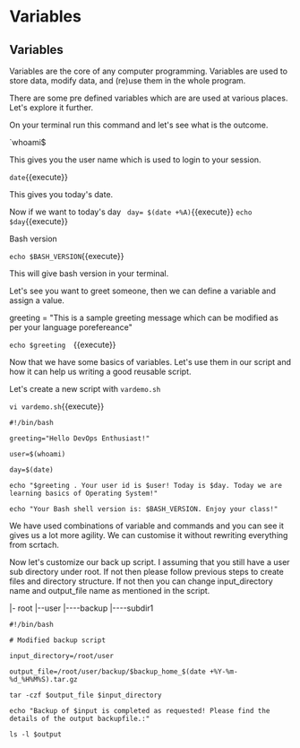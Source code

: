 # Variables

## Variables

Variables are the core of any computer programming. Variables are used to store data, modify data, and (re)use them in the whole program.

There are some pre defined variables which are are used at various places. Let's explore it further.

On your terminal run this command and let's see what is the outcome.

`whoami$

This gives you the user name which is used to login to your session.

`date`{{execute}}

This gives you today's date.

Now if we want to today's day
` day= $(date +%A)`{{execute}}
`echo $day`{{execute}}

Bash version

`echo $BASH_VERSION`{{execute}}

This will give bash version in your terminal.

Let's see you want to greet someone, then we can define a variable and assign a value.

greeting = "This is a sample greeting message which can be modified as per your language porefereance"

`echo $greeting  `{{execute}}


Now that we have some basics of variables. Let's use them in our script and how it can help us writing a good reusable script.


Let's create a new script with `vardemo.sh`

`vi vardemo.sh`{{execute}}

`#!/bin/bash`

`greeting="Hello DevOps Enthusiast!"`

`user=$(whoami)`

`day=$(date)`

`echo "$greeting . Your user id is $user! Today is $day. Today we are learning basics of Operating System!"`

`echo "Your Bash shell version is: $BASH_VERSION. Enjoy your class!"`


We have used combinations of variable and commands and you can see it gives us a lot more agility. We can customise it without rewriting everything from scrtach.



Now let's customize our back up script. I assuming that you still have a user sub directory under root. If not then please follow previous steps to create files and directory structure. If not then you can change input_directory name and output_file name as mentioned in the script. 

|- root
|--user
|----backup
|----subdir1

`#!/bin/bash`

`# Modified backup script `

`input_directory=/root/user`

`output_file=/root/user/backup/$backup_home_$(date +%Y-%m-%d_%H%M%S).tar.gz`

`tar -czf $output_file $input_directory`

`echo "Backup of $input is completed as requested! Please find the details of the output backupfile.:"`

`ls -l $output`




